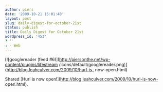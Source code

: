 ```yaml
---
author: piers
date: '2009-10-21 15:01:48'
layout: post
slug: daily-digest-for-october-21st
status: publish
title: Daily Digest for October 21st
wordpress_id: '453'
? ''
: - Web
---
```


[![googlereader (feed #6)](http://piersonthe.net/wp-content/plugins/lifestream
/icons/default/googlereader.png)](http://blog.leahculver.com/2009/10/hurl-is-
now-open.html)

Shared [Hurl is now open!](http://blog.leahculver.com/2009/10/hurl-is-now-
open.html).


